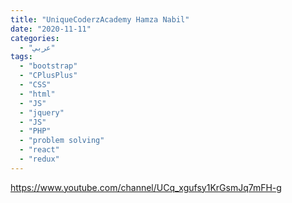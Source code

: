 ```yaml
---
title: "UniqueCoderzAcademy Hamza Nabil"
date: "2020-11-11"
categories:
  - "عربي"
tags:
  - "bootstrap"
  - "CPlusPlus"
  - "CSS"
  - "html"
  - "JS"
  - "jquery"
  - "JS"
  - "PHP"
  - "problem solving"
  - "react"
  - "redux"
---
```


https://www.youtube.com/channel/UCq_xgufsy1KrGsmJq7mFH-g
